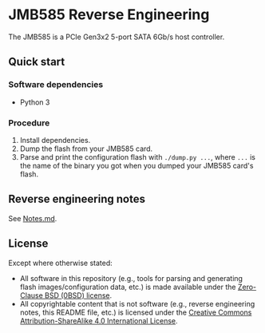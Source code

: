 # JMB585 Reverse Engineering

The JMB585 is a PCIe Gen3x2 5-port SATA 6Gb/s host controller.


## Quick start


### Software dependencies

* Python 3


### Procedure

1. Install dependencies.
2. Dump the flash from your JMB585 card.
3. Parse and print the configuration flash with `./dump.py ...`, where `...` is
   the name of the binary you got when you dumped your JMB585 card's flash.


## Reverse engineering notes

See [Notes.md](Notes.md).


## License

Except where otherwise stated:

* All software in this repository (e.g., tools for parsing and generating flash
  images/configuration data, etc.) is made available under the
  [Zero-Clause BSD (0BSD) license][license].
* All copyrightable content that is not software (e.g., reverse engineering
  notes, this README file, etc.) is licensed under the
  [Creative Commons Attribution-ShareAlike 4.0 International License][cc-by-sa].


[license]: LICENSE.txt
[cc-by-sa]: https://creativecommons.org/licenses/by-sa/4.0/

